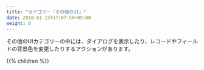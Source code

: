 ```yaml
---
title: "カテゴリー「その他のUI」"
date: 2018-01-15T17:07:50+09:00
weight: 6
---
```


その他のUIカテゴリーの中には、ダイアログを表示したり、レコードやフィールドの背景色を変更したりするアクションがあります。

{{% children  %}}
